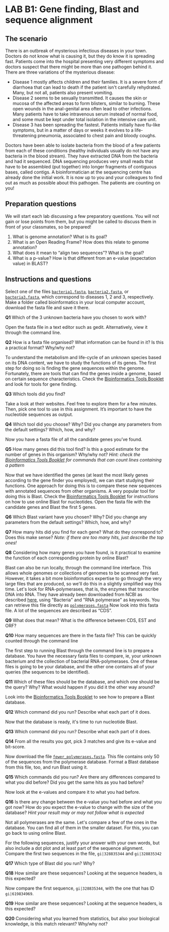 # LAB B1: Gene finding, Blast and sequence alignment

## The scenario

There is an outbreak of mysterious infectious diseases in your town. Doctors do not know
what is causing it, but they do know it is spreading fast. Patients come into the hospital
presenting very different symptoms and doctors suspect that there might be more than one
pathogen behind it. There are three variations of the mysterious disease:

* Disease 1 mostly affects children and their families. It is a severe form of diarrhoea that can
lead to death if the patient isn't carefully rehydrated. Many, but not all, patients also present
vomiting.
* Disease 2 seems to be sexually transmitted. It causes the skin or mucosa of the affected
areas to form blisters, similar to burning. These open wounds in the anal-genital area often
lead to other infections. Many patients have to take intravenous serum instead of normal food,
and some must be kept under total isolation in the intensive care unit.
* Disease 3 has been spreading the fastest. Patients initially have flu-like symptoms, but in a
matter of days or weeks it evolves to a life-threatening pneumonia, associated to chest pain
and bloody coughs.  

Doctors have been able to isolate bacteria from the blood of a few patients from each of these
conditions (healthy individuals usually do not have any bacteria in the blood stream). They
have extracted DNA from the bacteria and had it sequenced. DNA sequencing produces very
small reads that have to be assembled (put together) into longer fragments of contiguous
bases, called contigs. A bioinformatician at the sequencing centre has already done the initial
work. It is now up to you and your colleagues to find out as much as possible about this
pathogen. The patients are counting on you!

## Preparation questions

We will start each lab discussing a few preparatory questions. You will not gain or lose points
from them, but you might be called to discuss them in front of your classmates, so be
prepared!

1. What is genome annotation? What is its goal?
1. What is an Open Reading Frame? How does this relate to genome annotation?
1. What does it mean to “align two sequences”? What is the goal?
1. What is a p-value? How is that different from an e-value (expectation value) in BLAST?

## Instructions and questions 

Select one of the files [`bacteria1.fasta`](bacteria1.fasta), [`bacteria2.fasta`](bacteria2.fasta), or [`bacteria3.fasta`](bacteria3.fasta), which
correspond to diseases 1, 2 and 3, respectively. Make a folder called bioinformatics in your
local computer account, download the fasta file and save it there.  

**Q1** Which of the 3 unknown bacteria have you chosen to work with?

Open the fasta file in a text editor such as gedit. Alternatively, view it through the command
line.

**Q2** How is a fasta file organised? What information can be found in it? Is this a practical format? Why/why not?

To understand the metabolism and life-cycle of an unknown species based on its DNA
content, we have to study the functions of its genes. The first step for doing so is finding the
gene sequences within the genome. Fortunately, there are tools that can find the genes inside
a genome, based on certain sequence characteristics. Check the [Bioinformatics Tools Booklet](../biotoolsbooklet.md)
and look for tools for gene finding.

**Q3** Which tools did you find?

Take a look at their websites. Feel free to explore them for a few minutes. Then, pick one tool
to use in this assignment. It’s important to have the nucleotide sequences as output.

**Q4** Which tool did you choose? Why? Did you change any parameters from the default
settings? Which, how, and why?

Now you have a fasta file of all the candidate genes you’ve found. 

**Q5** How many genes did this tool find? Is this a good estimate for the number of genes in
this organism? Why/why not? *Hint: check the [Bioinformatics Tools Booklet](../biotoolsbooklet.md) for commands that can count lines containing a pattern*

Now that we have identified the genes (at least the most likely genes according to the gene
finder you employed), we can start studying their functions. One approach for doing this is to
compare these new sequences with annotated sequences from other organisms. A very popular
tool for doing this is Blast. Check the [Bioinformatics Tools Booklet](../biotoolsbooklet.md) for instructions on how to
use online Blast for nucleotides. Open the fasta file with the candidate genes and Blast the first 5 genes.

**Q6** Which Blast variant have you chosen? Why? Did you change any parameters from the
default settings? Which, how, and why?

**Q7** How many hits did you find for each gene? What do they correspond to? Does this
make sense?
_Note: if there are too many hits, just describe the top ones!_

**Q8** Considering how many genes you have found, is it practical to examine the function of
each corresponding protein by online Blast?

Blast can also be run locally, through the command line interface. This allows whole genomes
or collections of genomes to be scanned very fast. However, it takes a bit more bioinformatics
expertise to go through the very large files that are produced, so we'll do this in a slightly
simplified way this time. Let's look for RNA-polymerases, that is, the enzymes that transcribe
DNA into RNA. They have already been downloaded from NCBI as described [here](https://www.youtube.com/watch?v=OC74-DpkWjE), using "Bacteria" and "RNA polymerase" as keywords. You can retrieve this file directly as [`polymerases.fasta`](polymerases.fasta)
Now look into this fasta file. A lot of the sequences are described as “CDS”.

**Q9** What does that mean? What is the difference between CDS, EST and ORF?

**Q10** How many sequences are there in the fasta file? This can be quickly counted through
the command line

The first step to running Blast through the command line is to prepare a database. You have
the necessary fasta files to compare, ie, your unknown bacterium and the collection of
bacterial RNA-polymerases. One of these files is going to be your database, and the other
one contains all of your queries (the sequences to be identified).

**Q11** Which of these files should be the database, and which one should be the query?
Why? What would happen if you did it the other way around?

Look into the [Bioinformatics Tools Booklet](../biotoolsbooklet.md) to see how to prepare a Blast database.

**Q12** Which command did you run? Describe what each part of it does.

Now that the database is ready, it's time to run nucleotide Blast.

**Q13** Which command did you run? Describe what each part of it does.

**Q14** From all the results you got, pick 3 matches and give its e-value and bit-score.

Now download the file [`fewer_polymerases.fasta`](fewer_polymerases.fasta). This file contains only 50 of the
sequences from the polymerase database. Format a Blast database from this file, too, and
run Blast using it.  

**Q15** Which commands did you run? Are there any differences compared to what you did
before? Did you get the same hits as you had before?

Now look at the e-values and compare it to what you had before.

**Q16** Is there any change between the e-value you had before and what you got now? How do you expect the e-value to change with the size of the database? *Hint your result may or may not follow what is expected*

Not all polymerases are the same. Let's compare a few of the ones in the database. You can
find all of them in the smaller dataset. For this, you can go back to using online Blast. 

For the following sequences, justify your answer with your own words, but also include a dot plot and
at least part of the sequence alignment.
Compare the first two sequences in the file, `gi|328835344` and `gi|328835342`

**Q17** Which type of Blast did you run? Why?

**Q18** How similar are these sequences? Looking at the sequence headers, is this expected?

Now compare the first sequence, `gi|328835344`, with the one that has ID `gi|619834969`.

**Q19** How similar are these sequences? Looking at the sequence headers, is this expected?

**Q20** Considering what you learned from statistics, but also your biological
knowledge, is this match relevant? Why/why not?
